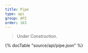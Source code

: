 ```yaml
---
title: Pipe
type: api
group: API
order: 163
---
```

> Under Construction.

{% docTable "source/api/pipe.json" %}


